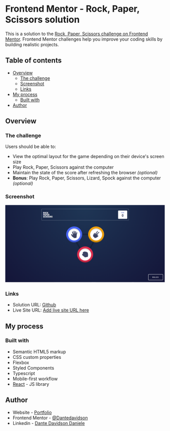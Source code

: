# Frontend Mentor - Rock, Paper, Scissors solution

This is a solution to the [Rock, Paper, Scissors challenge on Frontend Mentor](https://www.frontendmentor.io/challenges/rock-paper-scissors-game-pTgwgvgH). Frontend Mentor challenges help you improve your coding skills by building realistic projects.

## Table of contents

- [Overview](#overview)
  - [The challenge](#the-challenge)
  - [Screenshot](#screenshot)
  - [Links](#links)
- [My process](#my-process)
  - [Built with](#built-with)
- [Author](#author)

## Overview

### The challenge

Users should be able to:

- View the optimal layout for the game depending on their device's screen size
- Play Rock, Paper, Scissors against the computer
- Maintain the state of the score after refreshing the browser _(optional)_
- **Bonus**: Play Rock, Paper, Scissors, Lizard, Spock against the computer _(optional)_

### Screenshot

![](./Screenshot.png)

### Links

- Solution URL: [Github](https://github.com/Dantedavidson/rock-paper-scissors)
- Live Site URL: [Add live site URL here](https://your-live-site-url.com)

## My process

### Built with

- Semantic HTML5 markup
- CSS custom properties
- Flexbox
- Styled Components
- Typescript
- Mobile-first workflow
- [React](https://reactjs.org/) - JS library

## Author

- Website - [Portfolio](https://www.dantedavidsondaniele.com/)
- Frontend Mentor - [@Dantedavidson](https://www.frontendmentor.io/profile/Dantedavidson)
- Linkedin - [Dante Davidson Daniele](https://www.linkedin.com/in/dante-davidson-daniele-54a1ab213/)
